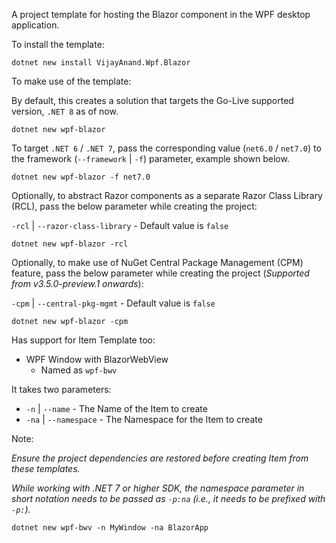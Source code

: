 A project template for hosting the Blazor component in the WPF desktop application.

To install the template:

```shell
dotnet new install VijayAnand.Wpf.Blazor
```

To make use of the template:

By default, this creates a solution that targets the Go-Live supported version, `.NET 8` as of now.

```shell
dotnet new wpf-blazor
```

To target `.NET 6` / `.NET 7`, pass the corresponding value (`net6.0` / `net7.0`) to the framework (`--framework` | `-f`) parameter, example shown below.

```shell
dotnet new wpf-blazor -f net7.0
```

Optionally, to abstract Razor components as a separate Razor Class Library (RCL), pass the below parameter while creating the project:

`-rcl` | `--razor-class-library` - Default value is `false`

```shell
dotnet new wpf-blazor -rcl
```

Optionally, to make use of NuGet Central Package Management (CPM) feature, pass the below parameter while creating the project (_Supported from v3.5.0-preview.1 onwards_):

`-cpm` | `--central-pkg-mgmt` - Default value is `false`

```shell
dotnet new wpf-blazor -cpm
```

Has support for Item Template too:

* WPF Window with BlazorWebView
  - Named as `wpf-bwv`

It takes two parameters:

* `-n` | `--name` - The Name of the Item to create
* `-na` | `--namespace` - The Namespace for the Item to create

Note:

*Ensure the project dependencies are restored before creating Item from these templates.*

*While working with .NET 7 or higher SDK, the namespace parameter in short notation needs to be passed as `-p:na` (i.e., it needs to be prefixed with `-p:`).*

```shell
dotnet new wpf-bwv -n MyWindow -na BlazorApp
```
